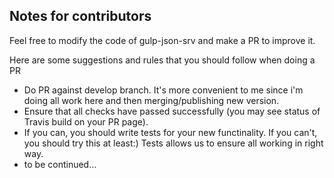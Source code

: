 ## Notes for contributors

Feel free to modify the code of gulp-json-srv and make a PR to improve it.

Here are some suggestions and rules that you should follow when doing a PR
* Do PR against develop branch. It's more convenient to me since i'm doing all work here and then merging/publishing new version.
* Ensure that all checks have passed successfully (you may see status of Travis build on your PR page).
* If you can, you should write tests for your new functinality. If you can't, you should try this at least:) Tests allows us to ensure all working in right way.
* to be continued... 

